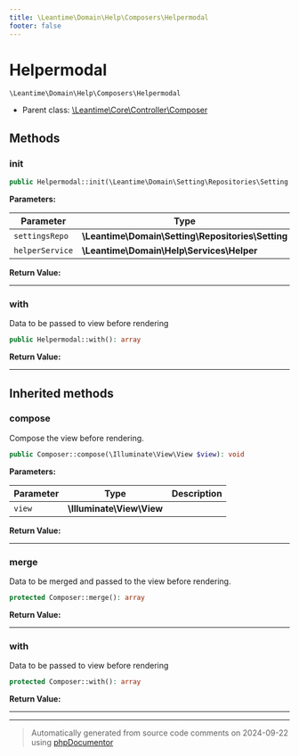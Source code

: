 ```yaml
---
title: \Leantime\Domain\Help\Composers\Helpermodal
footer: false
---
```


# Helpermodal




`\Leantime\Domain\Help\Composers\Helpermodal`

* Parent class: [\Leantime\Core\Controller\Composer](../../../Core/Controller/Composer.md)



## Methods

### init



```php
public Helpermodal::init(\Leantime\Domain\Setting\Repositories\Setting $settingsRepo, \Leantime\Domain\Help\Services\Helper $helperService): void
```








**Parameters:**

| Parameter | Type | Description |
|-----------|------|-------------|
| `settingsRepo` | **\Leantime\Domain\Setting\Repositories\Setting** |  |
| `helperService` | **\Leantime\Domain\Help\Services\Helper** |  |


**Return Value:**





---
### with

Data to be passed to view before rendering

```php
public Helpermodal::with(): array
```









**Return Value:**





---


## Inherited methods

### compose

Compose the view before rendering.

```php
public Composer::compose(\Illuminate\View\View $view): void
```








**Parameters:**

| Parameter | Type | Description |
|-----------|------|-------------|
| `view` | **\Illuminate\View\View** |  |


**Return Value:**





---
### merge

Data to be merged and passed to the view before rendering.

```php
protected Composer::merge(): array
```









**Return Value:**





---
### with

Data to be passed to view before rendering

```php
protected Composer::with(): array
```









**Return Value:**





---


---
> Automatically generated from source code comments on 2024-09-22 using [phpDocumentor](http://www.phpdoc.org/)
